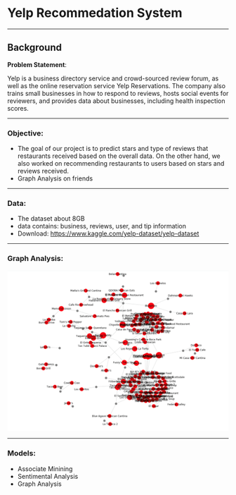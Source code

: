 # Yelp Recommedation System

----
## Background

**Problem Statement**: 

Yelp is a business directory service and crowd-sourced review forum, as well as the online reservation service Yelp Reservations. The company also trains small businesses in how to respond to reviews, hosts social events for reviewers, and provides data about businesses, including health inspection scores. 


----
### Objective:

- The goal of our project is to predict stars and type of reviews that restaurants received based on the overall data. On the other hand, we also worked on recommending restaurants to users based on stars and reviews received.
- Graph Analysis on friends


----
### Data:

- The dataset about 8GB
- data contains: business, reviews, user, and tip information
- Download: https://www.kaggle.com/yelp-dataset/yelp-dataset

----
### Graph Analysis:

<p align="center">
  <img src="https://github.com/yuling0330/yelp-review-big-data/blob/master/image/graph.png" />
</p>

----
### Models:

- Associate Minining
- Sentimental Analysis
- Graph Analysis

